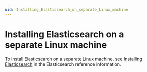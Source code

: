```yaml
---
uid: Installing_Elasticsearch_on_separate_Linux_machine
---
```


# Installing Elasticsearch on a separate Linux machine

To install Elasticsearch on a separate Linux machine, see [Installing Elasticsearch](https://www.elastic.co/guide/en/elasticsearch/reference/6.8/install-elasticsearch.html) in the Elasticsearch reference information.
